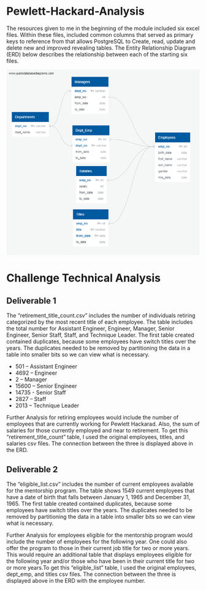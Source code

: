 # Pewlett-Hackard-Analysis


The resources given to me in the beginning of the module included six excel files. Within these files, included common columns that served as primary keys to reference from that allows PostgreSQL to Create, read, update and delete new and improved revealing tables. The Entity Relationship Diagram (ERD) below describes the relationship between each of the starting six files.

![EmployeeDB](https://github.com/Daniel-Schroeder15/Pewlett-Hackard-Analysis/blob/master/EmployeeDB.png)

# Challenge Technical Analysis
  ## Deliverable 1
The “retirement_title_count.csv” includes the number of individuals retiring categorized by the most recent title of each employee. The table includes the total number for Assistant Engineer, Engineer, Manager, Senior Engineer, Senior Staff, Staff, and Technique Leader. The first table created contained duplicates, because some employees have switch titles over the years. The duplicates needed to be removed by partitioning the data in a table into smaller bits so we can view what is necessary.

-	501 – Assistant Engineer
-	4692 – Engineer
-	2 – Manager
-	15600 – Senior Engineer
-	14735 - Senior Staff
-	2827 – Staff
-	2013 – Technique Leader

Further Analysis for retiring employees would include the number of employees that are currently working for Pewlett Hackarad. Also, the sum of salaries for those currently employed and near to retirement. To get this “retirement_title_count” table, I used the original employees, titles, and salaries csv files. The connection between the three is displayed above in the ERD.

  ## Deliverable 2
The “eligible_list.csv” includes the number of current employees available for the mentorship program. The table shows 1549 current employees that have a date of birth that falls between January 1, 1965 and December 31, 1965. The first table created contained duplicates, because some employees have switch titles over the years. The duplicates needed to be removed by partitioning the data in a table into smaller bits so we can view what is necessary.

Further Analysis for employees eligible for the mentorship program would include the number of employees for the following year. One could also offer the program to those in their current job title for two or more years. This would require an additional table that displays employees eligible for the following year and/or those who have been in their current title for two or more years.To get this “eligible_list” table, I used the original employees, dept_emp, and titles csv files. The connection between the three is displayed above in the ERD with the employee number.
